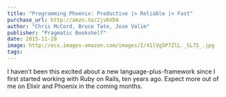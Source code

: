 ```yaml
---
title: "Programming Phoenix: Productive |> Reliable |> Fast"
purchase_url: http://amzn.to/2jv6VD4
author: "Chris McCord, Bruce Tate, Jose Valim"
publisher: "Pragmatic Bookshelf"
date: 2015-11-29
image: http://ecx.images-amazon.com/images/I/41lVg5P7ZlL._SL75_.jpg
tags:
---
```


I haven't been this excited about a new language-plus-framework since I first started working with Ruby on Rails, ten years ago. Expect more out of me on Elixir and Phoenix in the coming months.
